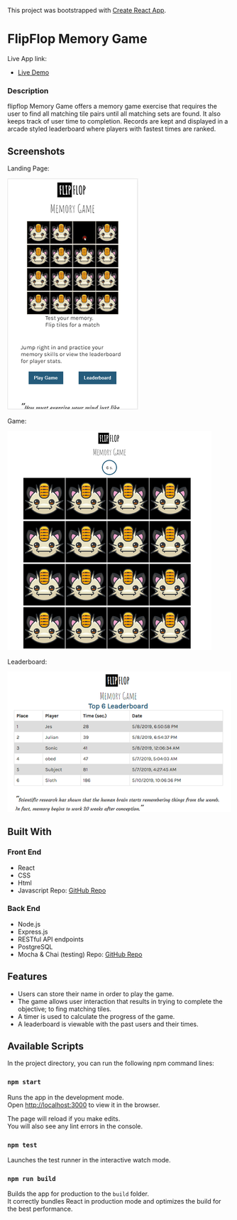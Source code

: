 This project was bootstrapped with [Create React App](https://github.com/facebook/create-react-app).

# FlipFlop Memory Game
Live App link: 
- [Live Demo](https://flipflop-memory-game.777areri.now.sh/)

### Description
flipflop Memory Game offers a memory game exercise that requires the user to find all matching tile pairs until all matching sets are found. It also keeps track of user time to completion. Records are kept and displayed in a arcade styled leaderboard where players with fastest times are ranked.

## Screenshots
Landing Page:

![Landing Page on Mobile](/src/img/LandingPage.PNG)

Game:

![Gameboard](/src/img/Gameboard.PNG)

Leaderboard:

![Leaderboard](/src/img/Leaderboard.PNG)

## Built With
### Front End
* React
* CSS
* Html
* Javascript
Repo: [GitHub Repo](https://github.com/erickmtza/flipflop-memory-game-client)

### Back End
* Node.js
* Express.js
* RESTful API endpoints
* PostgreSQL
* Mocha & Chai (testing)
Repo: [GitHub Repo](https://github.com/erickmtza/flipflop-memory-game-API)

## Features

* Users can store their name in order to play the game.
* The game allows user interaction that results in trying to complete the objective; to fing matching tiles.
* A timer is used to calculate the progress of the game.
* A leaderboard is viewable with the past users and their times.

## Available Scripts

In the project directory, you can run the following npm command lines:

### `npm start`

Runs the app in the development mode.<br>
Open [http://localhost:3000](http://localhost:3000) to view it in the browser.

The page will reload if you make edits.<br>
You will also see any lint errors in the console.

### `npm test`
Launches the test runner in the interactive watch mode.<br>

### `npm run build`

Builds the app for production to the `build` folder.<br>
It correctly bundles React in production mode and optimizes the build for the best performance.
